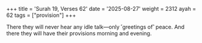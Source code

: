 +++
title = 'Surah 19, Verses 62'
date = '2025-08-27'
weight = 2312
ayah = 62
tags = ["provision"]
+++

There they will never hear any idle talk—only ˹greetings of˺ peace. And there they will have their provisions morning and evening.